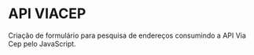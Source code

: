 # API VIACEP
Criação de formulário para pesquisa de endereços consumindo a API Via Cep pelo JavaScript.
